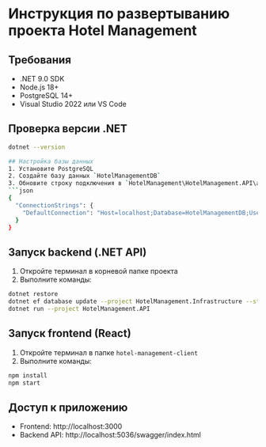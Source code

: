 # Инструкция по развертыванию проекта Hotel Management

## Требования
- .NET 9.0 SDK
- Node.js 18+
- PostgreSQL 14+
- Visual Studio 2022 или VS Code

## Проверка версии .NET
```bash
dotnet --version

## Настройка базы данных
1. Установите PostgreSQL
2. Создайте базу данных `HotelManagementDB`
3. Обновите строку подключения в `HotelManagement\HotelManagement.API\appsettings.json`:
```json
{
  "ConnectionStrings": {
    "DefaultConnection": "Host=localhost;Database=HotelManagementDB;Username=postgres;Password=ваш_пароль"
  }
}
```

## Запуск backend (.NET API)
1. Откройте терминал в корневой папке проекта
2. Выполните команды:
```bash
dotnet restore
dotnet ef database update --project HotelManagement.Infrastructure --startup-project HotelManagement.API
dotnet run --project HotelManagement.API
```

## Запуск frontend (React)
1. Откройте терминал в папке `hotel-management-client`
2. Выполните команды:
```bash
npm install
npm start
```

## Доступ к приложению
- Frontend: http://localhost:3000
- Backend API: http://localhost:5036/swagger/index.html
